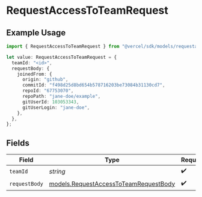# RequestAccessToTeamRequest

## Example Usage

```typescript
import { RequestAccessToTeamRequest } from "@vercel/sdk/models/requestaccesstoteamop.js";

let value: RequestAccessToTeamRequest = {
  teamId: "<id>",
  requestBody: {
    joinedFrom: {
      origin: "github",
      commitId: "f498d25d8bd654b578716203be73084b31130cd7",
      repoId: "67753070",
      repoPath: "jane-doe/example",
      gitUserId: 103053343,
      gitUserLogin: "jane-doe",
    },
  },
};
```

## Fields

| Field                                                                                | Type                                                                                 | Required                                                                             | Description                                                                          |
| ------------------------------------------------------------------------------------ | ------------------------------------------------------------------------------------ | ------------------------------------------------------------------------------------ | ------------------------------------------------------------------------------------ |
| `teamId`                                                                             | *string*                                                                             | :heavy_check_mark:                                                                   | N/A                                                                                  |
| `requestBody`                                                                        | [models.RequestAccessToTeamRequestBody](../models/requestaccesstoteamrequestbody.md) | :heavy_check_mark:                                                                   | N/A                                                                                  |